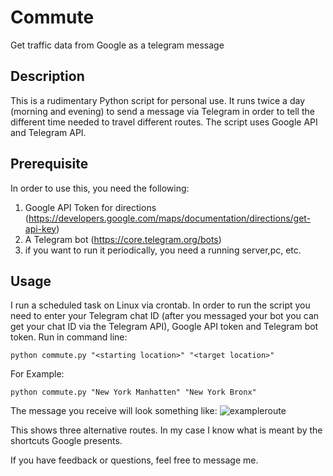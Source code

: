 # Commute
Get traffic data from Google as a telegram message

## Description
This is a rudimentary Python script for personal use. It runs twice a day (morning and evening) to send a message via Telegram in order to tell the different time needed to travel different routes. The script uses Google API and Telegram API.

## Prerequisite
In order to use this, you need the following:
  1. Google API Token for directions (https://developers.google.com/maps/documentation/directions/get-api-key)
  2. A Telegram bot (https://core.telegram.org/bots)
  3. if you want to run it periodically, you need a running server,pc, etc.
  
  
## Usage
I run a scheduled task on Linux via crontab. In order to run the script you need to enter your Telegram chat ID (after you messaged your bot you can get your chat ID via the Telegram API), Google API token and Telegram bot token. Run in command line:

```
python commute.py "<starting location>" "<target location>"
```

For Example:
```
python commute.py "New York Manhatten" "New York Bronx"
```
The message you receive will look something like:
![exampleroute](https://user-images.githubusercontent.com/23060346/44353811-79386480-a4a8-11e8-98a7-51652522fa1e.PNG)

This shows three alternative routes. In my case I know what is meant by the shortcuts Google presents.

If you have feedback or questions, feel free to message me.
